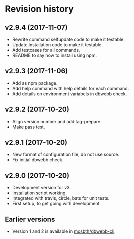 Revision history
=================================


v2.9.4 (2017-11-07)
---------------------------------

* Rewrite command selfupdate code to make it testable.
* Update installation code to make it testable.
* Add testcases for all commands.
* README to say how to install using npm.


v2.9.3 (2017-11-06)
---------------------------------

* Add as npm package.
* Add help command with help details for each command.
* Add details on environment variabels in dbwebb check.


v2.9.2 (2017-10-20)
---------------------------------

* Align version number and add tag-prepare.
* Make pass test.


v2.9.1 (2017-10-20)
---------------------------------

* New format of configuration file, do not use source.
* Fix initial dbwebb check.


v2.9.0 (2017-10-20)
---------------------------------

* Development version for v3.
* Installation script working.
* Integrated with travis, circle, bats for unit tests.
* First setup, to get going with development.


Earlier versions
---------------------------------

* Version 1 and 2 is available in [mosbth/dbwebb-cli](https://github.com/mosbth/dbwebb-cli).
